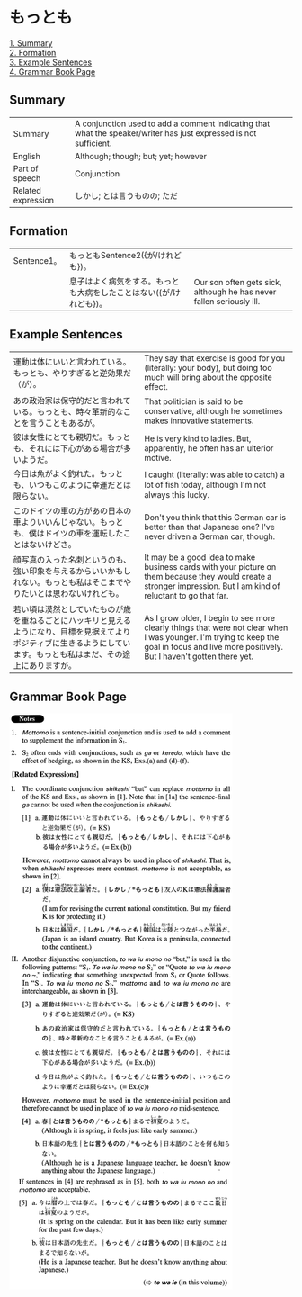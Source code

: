 # もっとも

[1. Summary](#summary)<br>
[2. Formation](#formation)<br>
[3. Example Sentences](#example-sentences)<br>
[4. Grammar Book Page](#grammar-book-page)<br>


## Summary

<table><tr>   <td>Summary</td>   <td>A conjunction used to add a comment indicating that what the speaker/writer has just expressed is not sufﬁcient.</td></tr><tr>   <td>English</td>   <td>Although; though; but; yet; however</td></tr><tr>   <td>Part of speech</td>   <td>Conjunction</td></tr><tr>   <td>Related expression</td>   <td>しかし; とは言うものの; ただ</td></tr></table>

## Formation

<table class="table"><tbody><tr class="tr head"><td class="td"><span class="bold">Sentence1。</span></td><td class="td"><span class="concept">もっとも</span><span>Sentence2({が/けれども})。</span></td><td class="td"></td></tr><tr class="tr"><td class="td"></td><td class="td"><span>息子はよく病気をする。</span><span class="concept">もっとも</span><span>大病をしたことはない({が/けれども})。</span></td><td class="td"><span>Our son often gets sick, although he has never fallen seriously ill.</span></td></tr></tbody></table>

## Example Sentences

<table><tr>   <td>運動は体にいいと言われている。もっとも、やりすぎると逆効果だ（が）。</td>   <td>They say that exercise is good for you (literally: your body), but doing too much will bring about the opposite effect.</td></tr><tr>   <td>あの政治家は保守的だと言われている。もっとも、時々革新的なことを言うこともあるが。</td>   <td>That politician is said to be conservative, although he sometimes makes innovative statements.</td></tr><tr>   <td>彼は女性にとても親切だ。もっとも、それには下心がある場合が多いようだ。</td>   <td>He is very kind to ladies. But, apparently, he often has an ulterior motive.</td></tr><tr>   <td>今日は魚がよく釣れた。もっとも、いつもこのように幸運だとは限らない。</td>   <td>I caught (literally: was able to catch) a lot of ﬁsh today, although I'm not always this lucky.</td></tr><tr>   <td>このドイツの車の方があの日本の車よりいいんじゃない。もっとも、僕はドイツの車を運転したことはないけどさ。</td>   <td>Don't you think that this German car is better than that Japanese one? I've never driven a German car, though.</td></tr><tr>   <td>顔写真の入った名刺というのも、強い印象を与えるからいいかもしれない。もっとも私はそこまでやりたいとは思わないけれども。</td>   <td>It may be a good idea to make business cards with your picture on them because they would create a stronger impression. But I am kind of reluctant to go that far.</td></tr><tr>   <td>若い頃は漠然としていたものが歳を重ねるごとにハッキリと見えるようになり、目標を見据えてよりポジティブに生きるようにしています。もっとも私はまだ、その途上にありますが。</td>   <td>As I grow older, I begin to see more clearly things that were not clear when I was younger. I'm trying to keep the goal in focus and live more positively. But I haven't gotten there yet.</td></tr></table>

## Grammar Book Page

![](../img/Advancedもっとも.png)


